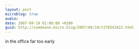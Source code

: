 ```yaml
---
layout: post
microblog: true
audio: 
date: 2007-09-19 01:00:00 +0100
guid: http://samdeane.micro.blog/2007/09/19/t278541822.html
---
```

in the office far too early
